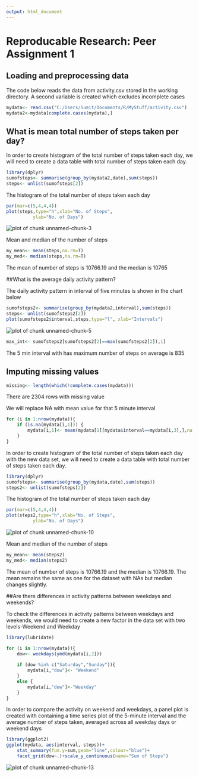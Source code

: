 ```yaml
---
output: html_document
---
```

# Reproducable Research: Peer Assignment 1


## Loading and preprocessing data

The code below reads the data from activity.csv stored in the working directory. A second variable is created which excludes incomplete cases

```r
mydata<- read.csv("C:/Users/Sumit/Documents/R/MyStuff/activity.csv")
mydata2<-mydata[complete.cases(mydata),]
```

## What is mean total number of steps taken per day?
In order to create histogram of the total number of steps taken each day, we will need to create a data table with total number of steps taken each day.


```r
library(dplyr)
sumofsteps<- summarise(group_by(mydata2,date),sum(steps))
steps<- unlist(sumofsteps[2])
```

The histogram of the total number of steps taken each day


```r
par(mar=c(5,4,4,4))
plot(steps,type="h",xlab="No. of Steps", 
          ylab="No. of Days")
```

![plot of chunk unnamed-chunk-3](figure/unnamed-chunk-3-1.png) 

Mean and median of the number of steps


```r
my_mean<- mean(steps,na.rm=T)
my_med<- median(steps,na.rm=T)
```
The mean of number of steps is 10766.19 and the median is 10765


##What is the average daily activity pattern?

The daily activity pattern in interval of five minutes is shown in the chart below


```r
sumofsteps2<- summarise(group_by(mydata2,interval),sum(steps))
steps<- unlist(sumofsteps2[2])
plot(sumofsteps2$interval,steps,type="l", xlab="Intervals")
```

![plot of chunk unnamed-chunk-5](figure/unnamed-chunk-5-1.png) 


```r
max_int<- sumofsteps2[sumofsteps2[2]==max(sumofsteps2[2]),1]
```
The 5 min interval with has maximum number of steps on average is 835

## Imputing missing values


```r
missing<- length(which(!complete.cases(mydata)))
```
There are 2304 rows with missing value

We will replace NA with mean value for that 5 minute interval


```r
for (i in 1:nrow(mydata)){
    if (is.na(mydata[i,1])) {
        mydata[i,1]<- mean(mydata[1][mydata$interval==mydata[i,3],],na.rm=T)
    }
}
```

In order to create histogram of the total number of steps taken each day with the new data set, we will need to create a data table with total number of steps taken each day.


```r
library(dplyr)
sumofsteps<- summarise(group_by(mydata,date),sum(steps))
steps2<- unlist(sumofsteps[2])
```

The histogram of the total number of steps taken each day


```r
par(mar=c(5,4,4,4))
plot(steps2,type="h",xlab="No. of Steps", 
          ylab="No. of Days")
```

![plot of chunk unnamed-chunk-10](figure/unnamed-chunk-10-1.png) 

Mean and median of the number of steps


```r
my_mean<- mean(steps2)
my_med<- median(steps2)
```
The mean of number of steps is 10766.19 and the median is 10766.19. The mean remains the same as one for the dataset with NAs but median changes slightly. 

##Are there differences in activity patterns between weekdays and weekends?

To check the differences in activity patterns between weekdays and weekends, we would need to create a new factor in the data set with two levels-Weekend and Weekday



```r
library(lubridate)

for (i in 1:nrow(mydata)){
    dow<- weekdays(ymd(mydata[i,2]))
    
    if (dow %in% c("Saturday","Sunday")){
        mydata[i,"dow"]<- "Weekend"
    } 
    else {
        mydata[i,"dow"]<-"Weekday"
    }
}
```
In order to compare the activity on weekend and weekdays, a panel plot is created with  containing a time series plot of the 5-minute interval and the average number of steps taken, averaged across all weekday days or weekend days 


```r
library(ggplot2)
ggplot(mydata, aes(interval, steps))+
    stat_summary(fun.y=sum,geom="line",colour="blue")+
    facet_grid(dow~.)+scale_y_continuous(name="Sum of Steps")
```

![plot of chunk unnamed-chunk-13](figure/unnamed-chunk-13-1.png) 
